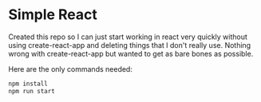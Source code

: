 # Simple React

Created this repo so I can just start working in react very quickly without using create-react-app and deleting things that I don't really use. Nothing wrong with create-react-app but wanted to get as bare bones as possible.

Here are the only commands needed:

``` bash
npm install
npm run start
```